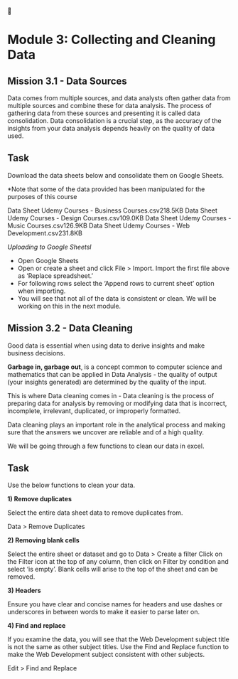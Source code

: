 🧺
# Module 3: Collecting and Cleaning Data
## Mission 3.1 - Data Sources
Data comes from multiple sources, and data analysts often gather data from multiple sources and combine these for data analysis. The process of gathering data from these sources and presenting it is called data consolidation. Data consolidation is a crucial step, as the accuracy of the insights from your data analysis depends heavily on the quality of data used.


## Task 
Download the data sheets below and consolidate them on Google Sheets.

*Note that some of the data provided has been manipulated for the purposes of this course


Data Sheet Udemy Courses - Business Courses.csv218.5KB
Data Sheet Udemy Courses - Design Courses.csv109.0KB
Data Sheet Udemy Courses - Music Courses.csv126.9KB
Data Sheet Udemy Courses - Web Development.csv231.8KB


*Uploading to Google Sheetsl*

* Open Google Sheets
* Open or create a sheet and click File > Import. Import the first file above as ‘Replace spreadsheet.’
* For following rows select the ‘Append rows to current sheet’ option when importing.
* You will see that not all of the data is consistent or clean. We will be working on this in the next module.





## Mission 3.2 - Data Cleaning

Good data is essential when using data to derive insights and make business decisions.

**Garbage in, garbage out**, is a concept common to computer science and mathematics that can be applied in Data Analysis -  the quality of output (your insights generated) are determined by the quality of the input.

This is where Data cleaning comes in - Data cleaning is the process of preparing data for analysis by removing or modifying data that is incorrect, incomplete, irrelevant, duplicated, or improperly formatted.

Data cleaning plays an important role in the analytical process and making sure that the answers we uncover are reliable and of a high quality.

We will be going through a few functions to clean our data in excel.


## Task
Use the below functions to clean your data.


**1) Remove duplicates**

Select the entire data sheet data to remove duplicates from.

Data > Remove Duplicates

**2) Removing blank cells**

Select the entire sheet or dataset and go to Data > Create a filter
Click on the Filter icon at the top of any column, then click on Filter by condition and select ‘is empty’.
Blank cells will arise to the top of the sheet and can be removed.

**3) Headers**

Ensure you have clear and concise names for headers and use dashes or underscores in between words to make it easier to parse later on.

**4) Find and replace**

If you examine the data, you will see that the Web Development subject title is not the same as other subject titles. Use the Find and Replace function to make the Web Development subject consistent with other subjects.

Edit > Find and Replace
